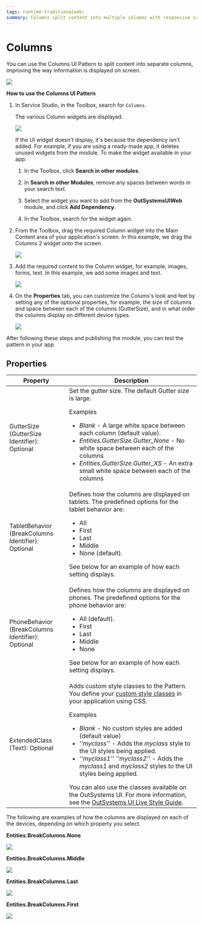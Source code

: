 ```yaml
---
tags: runtime-traditionalweb; 
summary: Columns split content into multiple columns with responsive capabilities to improve the way information is displayed.
---
```


# Columns

You can use the Columns UI Pattern to split content into separate columns, improving the way information is displayed on screen.

![](<images/columns-1.png>)

**How to use the Columns UI Pattern**

1. In Service Studio, in the Toolbox, search for `Columns`.

    The various Column widgets are displayed.

    ![](<images/columns-2-ss.png>)

    If the UI widget doesn't display, it's because the dependency isn't added. For example, if you are using a ready-made app, it deletes unused widgets from the module. To make the widget available in your app:

    1. In the Toolbox, click **Search in other modules**.

    1. In **Search in other Modules**, remove any spaces between words in your search text.
    
    1. Select the widget you want to add from the **OutSystemsUIWeb** module, and click **Add Dependency**. 
    
    1. In the Toolbox, search for the widget again.

1. From the Toolbox, drag the required Column widget into the Main Content area of your application's screen. In this example, we drag the Columns 2 widget onto the screen.

    ![](<images/columns-3-ss.png>)

1. Add the required content to the Column widget, for example, images, forms, text. In this example, we add some images and text.

    ![](<images/columns-4-ss.png>)

1. On the **Properties** tab, you can  customize the Colums's look and feel by setting any of the optional properties, for example, the size of columns and space between each of the columns (GutterSize), and in what order the columns display on different device types.

    ![](<images/columns-5-ss.png>)

After following these steps and publishing the module, you can test the pattern in your app.
  
## Properties

| **Property** |  **Description** |
|---|---|
| GutterSize (GutterSize Identifier): Optional | Set the gutter size. The default Gutter size is large.<p>Examples <ul><li>_Blank_ - A large white space between each column (default value).</li><li>_Entities.GutterSize.Gutter_None_ - No white space between each of the columns</li><li>_Entities.GutterSize.Gutter_XS_ - An extra small white space between each of the columns</li></ul></p> |
| TabletBehavior (BreakColumns Identifier): Optional | Defines how the columns are displayed on tablets. The predefined options for the tablet behavior are: <p><ul><li>All</li><li>First</li><li>Last</li><li>Middle</li><li>None (default).</li></ul></p><p>See below for an example of how each setting displays.</p>|
| PhoneBehavior (BreakColumns Identifier): Optional | Defines how the columns are displayed on phones. The predefined options for the phone behavior are: <p><ul><li>All (default).</li><li>First</li><li>Last</li><li>Middle</li><li>None</li></ul></p><p>See below for an example of how each setting displays.</p>|
| ExtendedClass (Text): Optional  |Adds custom style classes to the Pattern. You define your [custom style classes](../../../../../develop/ui/look-feel/css.md) in your application using CSS. <p>Examples <ul><li>_Blank_ - No custom styles are added (default value)</li><li>_''myclass''_ - Adds the _myclass_ style to the UI styles being applied.</li><li>_''myclass1'' ''myclass2''_ - Adds the _myclass1_ and _myclass2_ styles to the UI styles being applied.</li></ul></p>You can also use the classes available on the OutSystems UI. For more information, see the [OutSystems UI Live Style Guide](https://outsystemsui.outsystems.com/StyleGuidePreview/Styles). |

The following are examples of how the columns are displayed on each of the devices, depending on which property you select.

**Entities.BreakColumns.None**

![](images/Column_break_none.png)

**Entities.BreakColumns.Middle**

![](images/Column_break_middle.png)

**Entities.BreakColumns.Last**

![](images/Column_break_last.png)

**Entities.BreakColumns.First**

![](images/Column_break_first.png)
